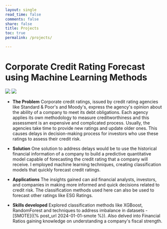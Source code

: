 ```yaml
---
layout: single
read_time: false
comments: false
share: false
title: Projects
toc: true
permalink: /projects/

---
```

# Corporate Credit Rating Forecast using Machine Learning Methods
[![](https://img.shields.io/badge/GitHub-View_Repository-blue?logo=GitHub)](https://github.com/monishagopalan/credit-rating-forecast) [![](https://img.shields.io/badge/Blog-Read%20Now-brightgreen)](https://monishagopalan.github.io/projects/credit-rating/)

- **The Problem** Corporate credit ratings, issued by credit rating agencies like Standard & Poor's and Moody's, express the agency's opinion about the ability of a company to meet its debt obligations. Each agency applies its own methodology to measure creditworthiness and this assessment is an expensive and complicated process. Usually, the agencies take time to provide new ratings and update older ones. This causes delays in decision-making process for investors who use these ratings to assess their credit risk. 

- **Solution** One solution to address delays would be to use the historical financial information of a company to build a predictive quantitative model capable of forecasting the credit rating that a company will receive. I employed machine learning techniques, creating classification models that quickly forecast credit ratings. 

- **Applications** The insights gained can aid financial analysts, investors, and companies in making more informed and quick decisions related to credit risk. The classification methods used here can also be used to forecast other ratings like ESG Ratings.

- **Skills developed** Explored classification methods like XGBoost, RandomForest and techniques to address imbalance in datasets - [SMOTE]({% post_url 2024-01-01-smote %}). Also delved into Financial Ratios gaining knowledge on understanding a company's fiscal strength.

